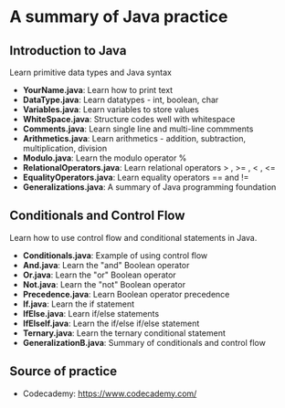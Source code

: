# A summary of Java practice

## Introduction to Java
Learn primitive data types and Java syntax
- **YourName.java**: Learn how to print text
- **DataType.java**: Learn datatypes - int, boolean, char
- **Variables.java**: Learn variables to store values
- **WhiteSpace.java**: Structure codes well with whitespace
- **Comments.java**: Learn single line and multi-line commments
- **Arithmetics.java**: Learn arithmetics - addition, subtraction, multiplication, division
- **Modulo.java**: Learn the modulo operator %
- **RelationalOperators.java**: Learn relational operators > , >= , < , <=
- **EqualityOperators.java**: Learn equality operators == and !=
- **Generalizations.java**: A summary of Java programming foundation

## Conditionals and Control Flow
Learn how to use control flow and conditional statements in Java.
- **Conditionals.java**: Example of using control flow
- **And.java**: Learn the "and" Boolean operator
- **Or.java**: Learn the "or" Boolean operator
- **Not.java**: Learn the "not" Boolean operator
- **Precedence.java**: Learn Boolean operator precedence
- **If.java**: Learn the if statement
- **IfElse.java**: Learn if/else statements
- **IfElseIf.java**: Learn the if/else if/else statement
- **Ternary.java**: Learn the ternary conditional statement
- **GeneralizationB.java**: Summary of conditionals and control flow

## Source of practice
- Codecademy: https://www.codecademy.com/